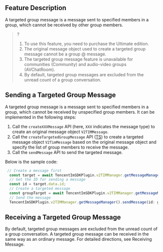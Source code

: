 ## Feature Description

A targeted group message is a message sent to specified members in a group, which cannot be received by other group members.

> ?
>
> 1. To use this feature, you need to purchase the Ultimate edition.
> 2. The original message object used to create a targeted group message cannot be a group @ message.
> 3. The targeted group message feature is unavailable for communities (Community) and audio-video groups (AVChatRoom).
> 4. By default, targeted group messages are excluded from the unread count of a group conversation.

## Sending a Targeted Group Message

A targeted group message is a message sent to specified members in a group, which cannot be received by unspecified group members. It can be implemented in the following steps:

1. Call the `createXXXMessage` API (here, `XXX` indicates the message type) to create an original message object `V2TIMMessage`.
2. Call the `createTargetedGroupMessage` API ([TS](https://comm.qq.com/im-react-native-doc/classes/MessageManager__________.V2TIMMessageManager.html#createTargetedGroupMessage)) to create a targeted message object `V2TimMessage` based on the original message object and specify the list of group members to receive the message.
3. Call the `sendMessage` API to send the targeted message.

Below is the sample code:

```javascript
 // Create a message first
  const target = await TencentImSDKPlugin.v2TIMManager.getMessageManager().createTextMessage("");
  // Get the ID for sending a message
  const id = target.data.id;
  // Create a targeted message
  const groupTarget = await TencentImSDKPlugin.v2TIMManager.getMessageManager().createTargetedGroupMessage(id, ['user1','user2'],);
  // Send the message
  TencentImSDKPlugin.v2TIMManager.getMessageManager().sendMessage(id: groupTarget.data.id, receiver: "", groupID: "groupID");
```

## Receiving a Targeted Group Message

By default, targeted group messages are excluded from the unread count of a group conversation.
A targeted group message can be received in the same way as an ordinary message. For detailed directions, see Receiving Message.


